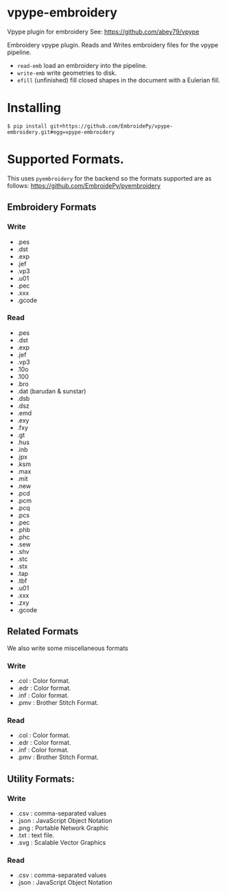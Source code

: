 # vpype-embroidery
Vpype plugin for embroidery
See: https://github.com/abey79/vpype


Embroidery vpype plugin. Reads and Writes embroidery files for the vpype pipeline.

* `read-emb` load an embroidery into the pipeline.
* `write-emb` write geometries to disk.
* `efill` (unfinished) fill closed shapes in the document with a Eulerian fill.


# Installing
`$ pip install git+https://github.com/EmbroidePy/vpype-embroidery.git#egg=vpype-embroidery`

# Supported Formats.

This uses `pyembroidery` for the backend so the formats supported are as follows:
https://github.com/EmbroidePy/pyembroidery

## Embroidery Formats
### Write

* .pes
* .dst
* .exp
* .jef
* .vp3
* .u01
* .pec
* .xxx
* .gcode

### Read
* .pes
* .dst
* .exp
* .jef
* .vp3
* .10o
* .100
* .bro
* .dat (barudan & sunstar)
* .dsb
* .dsz
* .emd
* .exy
* .fxy
* .gt
* .hus
* .inb
* .jpx
* .ksm
* .max
* .mit
* .new
* .pcd
* .pcm
* .pcq
* .pcs
* .pec
* .phb
* .phc
* .sew
* .shv
* .stc
* .stx
* .tap
* .tbf
* .u01
* .xxx
* .zxy
* .gcode

## Related Formats

We also write some miscellaneous formats

### Write
* .col : Color format.
* .edr : Color format.
* .inf : Color format.
* .pmv : Brother Stitch Format.

### Read
* .col : Color format.
* .edr : Color format.
* .inf : Color format.
* .pmv : Brother Stitch Format.

## Utility Formats:

### Write
* .csv : comma-separated values
* .json : JavaScript Object Notation
* .png : Portable Network Graphic
* .txt : text file.
* .svg : Scalable Vector Graphics

### Read
* .csv : comma-separated values
* .json : JavaScript Object Notation
